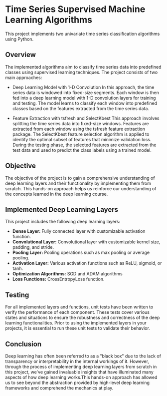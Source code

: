 # Time Series Supervised Machine Learning Algorithms

This project implements two univariate time series classification algorithms using Python.

## Overview

The implemented algorithms aim to classify time series data into predefined classes using supervised learning techniques. The project consists of two main approaches:

- Deep Learning Model with 1-D Convolution
        In this approach, the time series data is windowed into fixed-size segments.
        Each window is then fed into a deep learning model with 1-D convolution layers for training and testing.
        The model learns to classify each window into predefined classes based on the features extracted from the time series data.

- Feature Extraction with tsfresh and SelectKbest
        This approach involves splitting the time series data into fixed-size windows.
        Features are extracted from each window using the tsfresh feature extraction package.
        The SelectKbest feature selection algorithm is applied to identify the optimal subset of features that minimize validation loss.
        During the testing phase, the selected features are extracted from the test data and used to predict the class labels using a trained model.

## Objective
The objective of the project is to gain a comprehensive understanding of deep learning layers and their functionality by implementing them from scratch. 
This hands-on approach helps us reinforce our understanding of the concepts learned in the deep learning course.


## Implemented Deep Learning Layers
This project includes the following deep learning layers:
- **Dense Layer:** Fully connected layer with customizable activation function.
- **Convolutional Layer:** Convolutional layer with customizable kernel size, padding, and stride.
- **Pooling Layer:** Pooling operations such as max pooling or average pooling.
- **Activation Layer:** Various activation functions such as ReLU, sigmoid, or tanh.
- **Optimization Algorithms:** SGD and ADAM algorithms
- **Loss Functions:** CrossEntropyLoss function.

## Testing
For all implemented layers and functions, unit tests have been written to verify the performance of each component. These tests cover various states and situations to ensure the robustness and correctness of the deep learning functionalities. Prior to using the implemented layers in your projects, it is essential to run these unit tests to validate their behavior.

## Conclusion
Deep learning has often been referred to as a "black box" due to the lack of transparency or interpretability in the internal workings of it. However, through the process of implementing deep learning layers from scratch in this project, we've gained invaluable insights that have illuminated many aspects of how deep learning works.This hands-on approach has allowed us to see beyond the abstraction provided by high-level deep learning frameworks and comprehend the mechanics at play.

